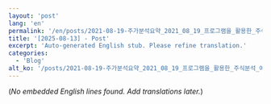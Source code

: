 ```yaml
---
layout: 'post'
lang: 'en'
permalink: '/en/posts/2021-08-19-주가분석요약_2021_08_19_프로그램을_활용한_주식분석_예상결과_19_56_10/'
title: '[2025-08-13] - Post'
excerpt: 'Auto-generated English stub. Please refine translation.'
categories:
  - 'Blog'
alt_ko: '/posts/2021-08-19-주가분석요약_2021_08_19_프로그램을_활용한_주식분석_예상결과_19_56_10/'
---
```


(*No embedded English lines found. Add translations later.*)
